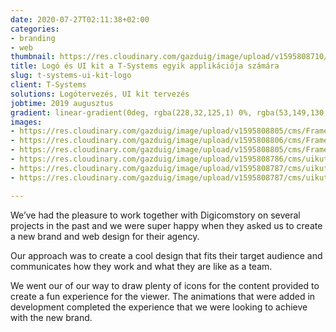 ```yaml
---
date: 2020-07-27T02:11:38+02:00
categories:
- branding
- web
thumbnail: https://res.cloudinary.com/gazduig/image/upload/v1595808710/cms/Frame_45_hvflbx.webp
title: Logó és UI kit a T-Systems egyik applikációja számára
slug: t-systems-ui-kit-logo
client: T-Systems
solutions: Logótervezés, UI kit tervezés
jobtime: 2019 augusztus
gradient: linear-gradient(0deg, rgba(228,32,125,1) 0%, rgba(53,149,130,0) 45%)
images:
- https://res.cloudinary.com/gazduig/image/upload/v1595808805/cms/Frame_46_ltgpka.webp
- https://res.cloudinary.com/gazduig/image/upload/v1595808806/cms/Frame_45_vz6093.webp
- https://res.cloudinary.com/gazduig/image/upload/v1595808805/cms/Frame_44_ajxhtg.webp
- https://res.cloudinary.com/gazduig/image/upload/v1595808786/cms/uikut-03_uvspoe.jpg
- https://res.cloudinary.com/gazduig/image/upload/v1595808787/cms/uikut-02_kbmpbe.jpg
- https://res.cloudinary.com/gazduig/image/upload/v1595808787/cms/uikut-01_w7bn0l.jpg

---
```

We’ve had the pleasure to work together with Digicomstory on several projects in the past and we were super happy when they asked us to create a new brand and web design for their agency.

Our approach was to create a cool design that fits their target audience and communicates how they work and what they are like as a team.

We went our of our way to draw plenty of icons for the content provided to create a fun experience for the viewer. The animations that were added in development completed the experience that we were looking to achieve with the new brand.